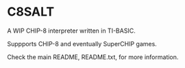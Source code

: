 # C8SALT
A WIP CHIP-8 interpreter written in TI-BASIC.

Suppports CHIP-8 and eventually SuperCHIP games.

Check the main README, README.txt, for more information.
